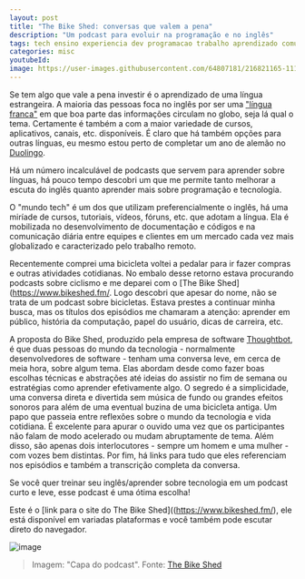 ```yaml
---
layout: post
title: "The Bike Shed: conversas que valem a pena"
description: "Um podcast para evoluir na programação e no inglês"
tags: tech ensino experiencia dev programacao trabalho aprendizado comunidade open source tech educacao english ingles bike shed ruby ingles
categories: misc
youtubeId:
image: https://user-images.githubusercontent.com/64807181/216821165-111f00e6-b310-4597-8e7b-d651cb19e612.png
---
```


Se tem algo que vale a pena investir é o aprendizado de uma língua estrangeira. A maioria das pessoas foca no inglês por ser uma ["língua franca"](https://pt.wikipedia.org/wiki/Ingl%C3%AAs_como_l%C3%ADngua_franca) em que boa parte das informações circulam no globo, seja lá qual o tema. Certamente é também a com a maior variedade de cursos, aplicativos, canais, etc. disponíveis. É claro que há também opções para outras línguas, eu mesmo estou perto de completar um ano de alemão no [Duolingo](https://www.duolingo.com/profile/0jonjo).

Há um número incalculável de podcasts que servem para aprender sobre línguas, há pouco tempo descobri um que me permite tanto melhorar a escuta do inglês quanto aprender mais sobre programação e tecnologia.

O "mundo tech" é um dos que utilizam preferencialmente o inglês, há uma miríade de cursos, tutoriais, vídeos, fóruns, etc. que adotam a língua. Ela é mobilizada no desenvolvimento de documentação e códigos e na comunicação diária entre equipes e clientes em um mercado cada vez mais globalizado e caracterizado pelo trabalho remoto.

Recentemente comprei uma bicicleta voltei a pedalar para ir fazer compras e outras atividades cotidianas. No embalo desse retorno estava procurando podcasts sobre ciclismo e me deparei com o [The Bike Shed](https://www.bikeshed.fm/. Logo descobri que apesar do nome, não se trata de um podcast sobre bicicletas. Estava prestes a continuar minha busca, mas os títulos dos episódios me chamaram a atenção: aprender em público, história da computação, papel do usuário, dicas de carreira, etc.

A proposta do Bike Shed, produzido pela empresa de software [Thoughtbot](https://thoughtbot.com/), é que duas pessoas do mundo da tecnologia - normalmente desenvolvedores de software - tenham uma conversa leve, em cerca de meia hora, sobre algum tema. Elas abordam desde como fazer boas escolhas técnicas e abstrações até ideias do assistir no fim de semana ou estratégias como aprender efetivamente algo. O segredo é a simplicidade, uma conversa direta e divertida sem música de fundo ou grandes efeitos sonoros para além de uma eventual buzina de uma bicicleta antiga. Um papo que passeia entre reflexões sobre o mundo da tecnologia e vida cotidiana. É excelente para apurar o ouvido uma vez que os participantes não falam de modo acelerado ou mudam abruptamente de tema. Além disso, são apenas dois interlocutores - sempre um homem e uma mulher - com vozes bem distintas. Por fim, há links para tudo que eles referenciam nos episódios e também a transcrição completa da conversa.

Se você quer treinar seu inglês/aprender sobre tecnologia em um podcast curto e leve, esse podcast é uma ótima escolha!

Este é o [link para o site do The Bike Shed]((https://www.bikeshed.fm/), ele está disponível em variadas plataformas e você também pode escutar direto do navegador.

![image](https://user-images.githubusercontent.com/64807181/216821165-111f00e6-b310-4597-8e7b-d651cb19e612.png)
>Imagem: "Capa do podcast". Fonte: [The Bike Shed](https://www.bikeshed.fm/)



